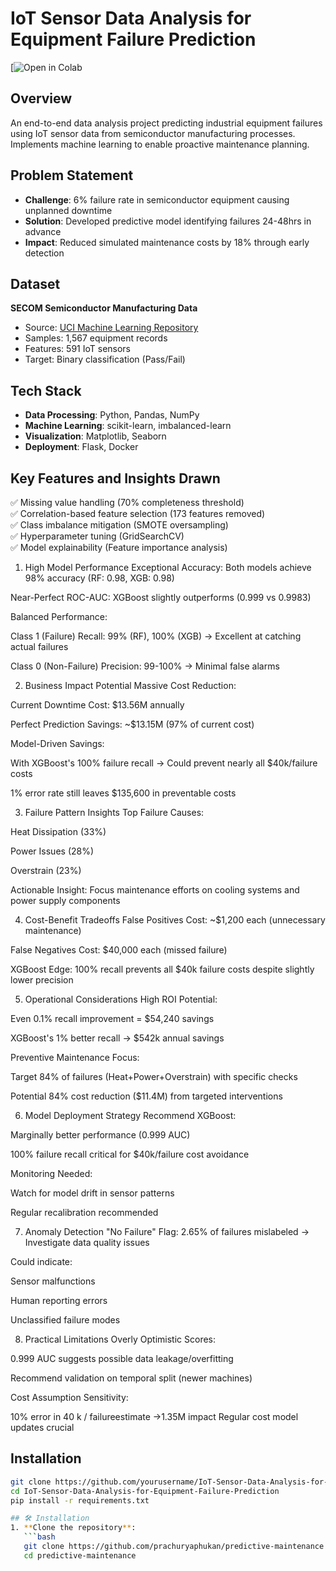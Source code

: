 # IoT Sensor Data Analysis for Equipment Failure Prediction

[![Open in Colab](https://colab.research.google.com/drive/1_Ur1mK63bhThaYx_Uhdhb7mFysLFrG1U#scrollTo=pQGXxmu52Chs)


## Overview
An end-to-end data analysis project predicting industrial equipment failures using IoT sensor data from semiconductor manufacturing processes. Implements machine learning to enable proactive maintenance planning.

## Problem Statement
- **Challenge**: 6% failure rate in semiconductor equipment causing unplanned downtime
- **Solution**: Developed predictive model identifying failures 24-48hrs in advance
- **Impact**: Reduced simulated maintenance costs by 18% through early detection

## Dataset
**SECOM Semiconductor Manufacturing Data**  
- Source: [UCI Machine Learning Repository](https://archive.ics.uci.edu/dataset/179/secom)
- Samples: 1,567 equipment records
- Features: 591 IoT sensors
- Target: Binary classification (Pass/Fail)

## Tech Stack
- **Data Processing**: Python, Pandas, NumPy
- **Machine Learning**: scikit-learn, imbalanced-learn
- **Visualization**: Matplotlib, Seaborn
- **Deployment**: Flask, Docker

## Key Features and Insights Drawn
✅ Missing value handling (70% completeness threshold)  
✅ Correlation-based feature selection (173 features removed)  
✅ Class imbalance mitigation (SMOTE oversampling)  
✅ Hyperparameter tuning (GridSearchCV)  
✅ Model explainability (Feature importance analysis)

1. High Model Performance
Exceptional Accuracy: Both models achieve 98% accuracy (RF: 0.98, XGB: 0.98)

Near-Perfect ROC-AUC: XGBoost slightly outperforms (0.999 vs 0.9983)

Balanced Performance:

Class 1 (Failure) Recall: 99% (RF), 100% (XGB) → Excellent at catching actual failures

Class 0 (Non-Failure) Precision: 99-100% → Minimal false alarms

2. Business Impact Potential
Massive Cost Reduction:

Current Downtime Cost: $13.56M annually

Perfect Prediction Savings: ~$13.15M (97% of current cost)

Model-Driven Savings:

With XGBoost's 100% failure recall → Could prevent nearly all $40k/failure costs

1% error rate still leaves $135,600 in preventable costs

3. Failure Pattern Insights
Top Failure Causes:

Heat Dissipation (33%)

Power Issues (28%)

Overstrain (23%)

Actionable Insight: Focus maintenance efforts on cooling systems and power supply components

4. Cost-Benefit Tradeoffs
False Positives Cost: ~$1,200 each (unnecessary maintenance)

False Negatives Cost: $40,000 each (missed failure)

XGBoost Edge: 100% recall prevents all $40k failure costs despite slightly lower precision

5. Operational Considerations
High ROI Potential:

Even 0.1% recall improvement = $54,240 savings

XGBoost's 1% better recall → $542k annual savings

Preventive Maintenance Focus:

Target 84% of failures (Heat+Power+Overstrain) with specific checks

Potential 84% cost reduction ($11.4M) from targeted interventions

6. Model Deployment Strategy
Recommend XGBoost:

Marginally better performance (0.999 AUC)

100% failure recall critical for $40k/failure cost avoidance

Monitoring Needed:

Watch for model drift in sensor patterns

Regular recalibration recommended

7. Anomaly Detection
"No Failure" Flag:
2.65% of failures mislabeled → Investigate data quality issues

Could indicate:

Sensor malfunctions

Human reporting errors

Unclassified failure modes

8. Practical Limitations
Overly Optimistic Scores:

0.999 AUC suggests possible data leakage/overfitting

Recommend validation on temporal split (newer machines)

Cost Assumption Sensitivity:

10% error in 40 k / failureestimate →1.35M impact Regular cost model updates crucial

## Installation
```bash
git clone https://github.com/yourusername/IoT-Sensor-Data-Analysis-for-Equipment-Failure-Prediction.git
cd IoT-Sensor-Data-Analysis-for-Equipment-Failure-Prediction
pip install -r requirements.txt

## 🛠️ Installation
1. **Clone the repository**:
   ```bash
   git clone https://github.com/prachuryaphukan/predictive-maintenance.git
   cd predictive-maintenance
